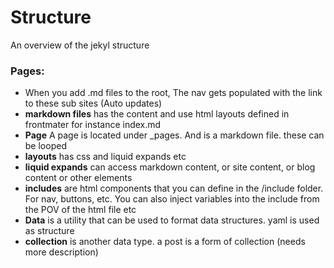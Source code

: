 # Structure
An overview of the jekyl structure
### Pages:

- When you add .md files to the root, The nav gets populated with the link to these sub sites (Auto updates)
- **markdown files** has the content and use html layouts defined in frontmater for instance index.md
- **Page** A page is located under _pages. And is a markdown file. these can be looped
- **layouts** has css and liquid expands etc
- **liquid expands** can access markdown content, or site content, or blog content or other elements
- **includes** are html components that you can define in the /include folder. For nav, buttons, etc. You can also inject variables into the include from the POV of the html file etc
- **Data** is a utility that can be used to format data structures. yaml is used as structure
- **collection** is another data type. a post is a form of collection (needs more description)
